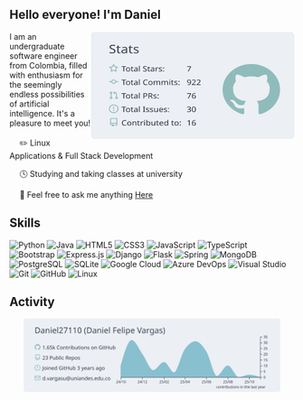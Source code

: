 <!-- About Section -->
 ## Hello everyone! I'm Daniel
 
<img align="right" width="360" height ="190" src="https://raw.githubusercontent.com/Daniel27110/github-profile-summary-card/master/profile-summary-card-output/nord_bright/3-stats.svg" alt="Dot-Files-Rouge" />


<p>


I am an undergraduate software engineer from Colombia, filled with enthusiasm for the seemingly endless possibilities of artificial intelligence. It's a pleasure to meet you!<br>  
&emsp; ✏️  Linux Applications & Full Stack Development


&emsp; 🕓  Studying and taking classes at university 


&emsp; 💬  Feel free to ask me anything [Here](https://github.com/Daniel27110/Daniel27110/discussions)

</p>



## Skills
![Python](https://img.shields.io/badge/Python-3776AB?style=for-the-badge&logo=python&logoColor=white&labelColor=black)
![Java](https://img.shields.io/badge/Java-ED8B00?style=for-the-badge&logo=openjdk&logoColor=white&labelColor=black)
![HTML5](https://img.shields.io/badge/HTML5-E34F26?style=for-the-badge&logo=html5&logoColor=white&labelColor=black)
![CSS3](https://img.shields.io/badge/CSS3-1572B6?style=for-the-badge&logo=css3&logoColor=white&labelColor=black)
![JavaScript](https://img.shields.io/badge/JavaScript-F7DF1E?style=for-the-badge&logo=javascript&logoColor=white&labelColor=black)
![TypeScript](https://img.shields.io/badge/TypeScript-007ACC?style=for-the-badge&logo=typescript&logoColor=white&labelColor=black)
![Bootstrap](https://img.shields.io/badge/Bootstrap-563D7C?style=for-the-badge&logo=bootstrap&logoColor=white&labelColor=black)
![Express.js](https://img.shields.io/badge/Express.js-000000?style=for-the-badge&logo=express&logoColor=white)
![Django](https://img.shields.io/badge/Django-092E20?style=for-the-badge&logo=django&logoColor=white&labelColor=black)
![Flask](https://img.shields.io/badge/Flask-000000?style=for-the-badge&logo=flask&logoColor=white&labelColor=black)
![Spring](https://img.shields.io/badge/Spring-6DB33F?style=for-the-badge&logo=spring&logoColor=white&labelColor=black)
![MongoDB](https://img.shields.io/badge/MongoDB-4EA94B?style=for-the-badge&logo=mongodb&logoColor=white&labelColor=black)
![PostgreSQL](https://img.shields.io/badge/PostgreSQL-316192?style=for-the-badge&logo=postgresql&logoColor=white&labelColor=black)
![SQLite](https://img.shields.io/badge/SQLite-07405E?style=for-the-badge&logo=sqlite&logoColor=white&labelColor=black)
![Google Cloud](https://img.shields.io/badge/Google_Cloud-4285F4?style=for-the-badge&logo=google-cloud&logoColor=white&labelColor=black)
![Azure DevOps](https://img.shields.io/badge/Azure_DevOps-0078D7?style=for-the-badge&logo=azure-devops&logoColor=white&labelColor=black)
![Visual Studio](https://img.shields.io/badge/Visual_Studio-0078d7?style=for-the-badge&logo=visual%20studio&logoColor=white&labelColor=black)
![Git](https://img.shields.io/badge/Git-F05032?style=for-the-badge&logo=git&logoColor=white&labelColor=black)
![GitHub](https://img.shields.io/badge/GitHub-100000?style=for-the-badge&logo=github&logoColor=white&labelColor=black)
![Linux](https://img.shields.io/badge/Linux-FCC624?style=for-the-badge&logo=linux&logoColor=white&labelColor=black)


## Activity

<p align="center">
    <img src="https://raw.githubusercontent.com/Daniel27110/github-profile-summary-card/master/profile-summary-card-output/nord_bright/0-profile-details.svg" width ="90%"/>
</p>

